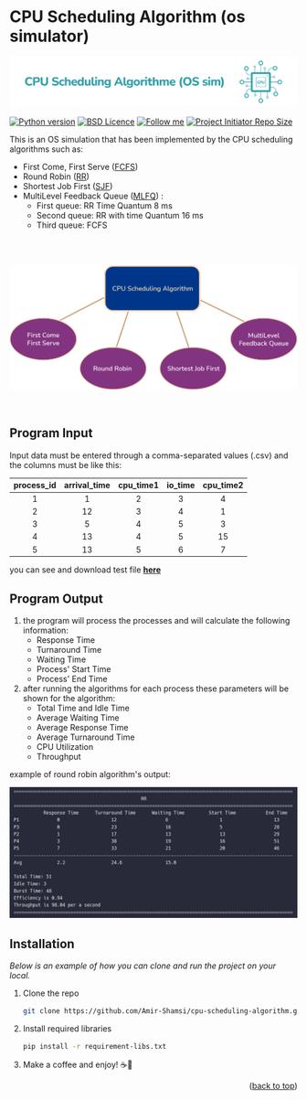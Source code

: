# CPU Scheduling Algorithm (os simulator)
<p align='center'>
    <a href="#">
        <img src="photos/cpu-sch-algo-logo.png"  alt="cpu-scheduling-algos" />
    </a>
</p>


[![Python version](https://img.shields.io/badge/python-%5E3.8.1-purple?style=flat-square)](https://www.python.org/)
[![BSD Licence](https://img.shields.io/badge/licence-BSD-geen?style=flat-square)](LICENSE)
[![Follow me](https://img.shields.io/github/followers/amir-shamsi?label=follow%20me&style=flat-square)](https://github.com/amir-shamsi)
<a href="https://github.com/Amir-Shamsi/cpu-scheduling-algorithm" title="Repo Size">
<img src="https://img.shields.io/github/repo-size/Amir-Shamsi/cpu-scheduling-algorithm?label=Repo%20Size&logo=Github&style=flat-square" alt="Project Initiator Repo Size"/>
</a>

This is an OS simulation that has been implemented by the CPU scheduling algorithms such as:<br>
- First Come, First Serve (<a href="https://en.wikipedia.org/wiki/Scheduling_(computing)#First_come,_first_served">FCFS</a>)
- Round Robin (<a href="https://en.wikipedia.org/wiki/Round-robin_scheduling">RR</a>)
- Shortest Job First (<a href="https://en.wikipedia.org/wiki/Shortest_job_next">SJF</a>)
- MultiLevel Feedback Queue (<a href="https://www.geeksforgeeks.org/multilevel-feedback-queue-scheduling-mlfq-cpu-scheduling/">MLFQ</a>) :
  - First queue: RR Time Quantum 8 ms
  - Second queue: RR with time Quantum 16 ms
  - Third queue: FCFS
<br>
<br>
<p align='center'>
    <img src="photos/csa.png" width="600" alt="cpu-scheduling-algos" />
</p>

<br>

## Program Input
Input data must be entered through a comma-separated values (.csv) and the columns must be like this:

| process_id | arrival_time | cpu_time1 | io_time | cpu_time2 |
| :---: | :---: | :---: | :---: | :---: |
| 1 | 1 | 2 | 3 | 4 |
| 2 | 12 | 3 | 4 | 1 |
| 3 | 5 | 4 | 5 | 3 |
| 4 | 13 | 4 | 5 | 15 |
| 5 | 13 | 5 | 6 | 7 |

you can see and download test file **<a href="test/process_input_data.csv">here</a>**

## Program Output
1. the program will process the processes and will calculate the following information:
    - Response Time
    - Turnaround Time
    - Waiting Time
    - Process' Start Time
    - Process' End Time
2. after running the algorithms for each process these parameters will be shown for the algorithm:   
    - Total Time and Idle Time
    - Average Waiting Time
    - Average Response Time
    - Average Turnaround Time
    - CPU Utilization
    - Throughput

example of round robin algorithm's output:
<p align='right'>
    <img src="photos/output.png"  alt="output" />
</p>


## Installation

_Below is an example of how you can clone and run the project on your local._

1. Clone the repo
   ```sh
   git clone https://github.com/Amir-Shamsi/cpu-scheduling-algorithm.git
   ```
2. Install required libraries
   ```sh
   pip install -r requirement-libs.txt
   ```
3. Make a coffee and enjoy! ☕🍪


<p align="right">
    (<a href="#top">back to top</a>)
</p>


